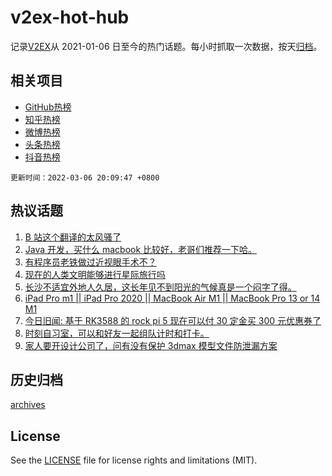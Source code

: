 # v2ex-hot-hub

 记录[V2EX](https://www.v2ex.com/)从 2021-01-06 日至今的热门话题。每小时抓取一次数据，按天[归档](archives)。
 
 ## 相关项目

- [GitHub热榜](https://github.com/snaildev/github-hot-hub)
- [知乎热榜](https://github.com/snaildev/zhihu-hot-hub)
- [微博热榜](https://github.com/snaildev/weibo-hot-hub)
- [头条热榜](https://github.com/snaildev/toutiao-hot-hub)
- [抖音热榜](https://github.com/snaildev/douyin-hot-hub)


 `更新时间：2022-03-06 20:09:47 +0800`

## 热议话题

1. [B 站这个翻译的太风骚了](https://www.v2ex.com/t/838270)
1. [Java 开发，买什么 macbook 比较好，老哥们推荐一下哈。](https://www.v2ex.com/t/838265)
1. [有程序员老铁做过近视眼手术不？](https://www.v2ex.com/t/838339)
1. [现在的人类文明能够进行星际旅行吗](https://www.v2ex.com/t/838281)
1. [长沙不适宜外地人久居，这长年见不到阳光的气候真是一个闷字了得。](https://www.v2ex.com/t/838323)
1. [iPad Pro m1 || iPad Pro 2020 || MacBook Air M1 || MacBook Pro 13 or 14 M1](https://www.v2ex.com/t/838267)
1. [今日旧闻: 基于 RK3588 的 rock pi 5 现在可以付 30 定金买 300 元优惠券了](https://www.v2ex.com/t/838329)
1. [时刻自习室，可以和好友一起组队计时和打卡。](https://www.v2ex.com/t/838333)
1. [家人要开设计公司了，问有没有保护 3dmax 模型文件防泄漏方案](https://www.v2ex.com/t/838313)

## 历史归档

[archives](archives)

## License

See the [LICENSE](LICENSE) file for license rights and limitations (MIT).
